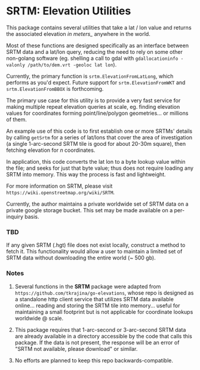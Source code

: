 # SRTM: Elevation Utilities
This package contains several utilities that take a lat / lon value and returns the associated elevation *in meters_* anywhere in the world.

Most of these functions are designed specifically as an interface between SRTM data and a lat/lon query, reducing the need to rely on some other non-golang software (eg. shelling a call to gdal with `gdallocationinfo -valonly /path/to/dem.vrt -geoloc lat lon`).

Currently, the primary function is `srtm.ElevationFromLatLong`, which performs as you'd expect.  Future support for `srtm.ElevationFromWKT` and `srtm.ElevationFromBBOX` is forthcoming.

The primary use case for this utility is to provide a very fast service for making multiple repeat elevation queries at scale, eg. finding elevation values for coordinates forming point/line/polygon geometries... or millions of them.

An example use of this code is to first establish one or more SRTMs' details by calling `getSrtm` for a series of lat/lons that cover the area of investigation (a single 1-arc-second SRTM tile is good for about 20-30m square), then fetching elevation for *n* coordinates.

In application, this code converts the lat lon to a byte lookup value within the file; and seeks for just that byte value; thus does not require loading any SRTM into memory.  This way the process is fast and lightweight.

For more information on SRTM, please visit `https://wiki.openstreetmap.org/wiki/SRTM`.

Currently, the author maintains a private worldwide set of SRTM data on a private google storage bucket.  This set may be made available on a per-inquiry basis.


### TBD
If any given SRTM (.hgt) file does not exist locally, construct a method to fetch it.  This functionality would allow a user to maintain a limited set of SRTM data without downloading the entire world (~ 500 gb).


### Notes
1) Several functions in the **SRTM** package were adapted from `https://github.com/tkrajina/go-elevations`, whose repo is designed as a standalone http client service that utilizes SRTM data available online... reading and storing the SRTM tile into memory... useful for maintaining a small footprint but is not applicable for coordinate lookups worldwide @ scale.

2) This package requires that 1-arc-second or 3-arc-second SRTM data are already available in a directory accessible by the code that calls this package.  If the data is not present, the response will be an error of "SRTM not available, please download" or similar.

3) No efforts are planned to keep this repo backwards-compatible.
